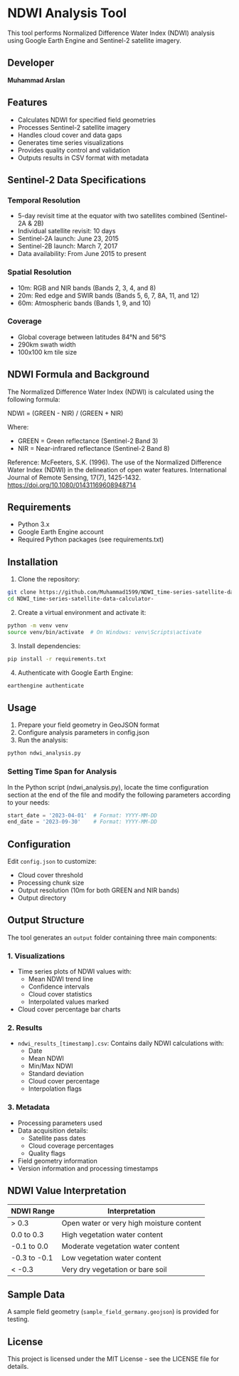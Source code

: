# NDWI Analysis Tool

This tool performs Normalized Difference Water Index (NDWI) analysis using Google Earth Engine and Sentinel-2 satellite imagery.

## Developer
**Muhammad Arslan**

## Features

- Calculates NDWI for specified field geometries
- Processes Sentinel-2 satellite imagery
- Handles cloud cover and data gaps
- Generates time series visualizations
- Provides quality control and validation
- Outputs results in CSV format with metadata

## Sentinel-2 Data Specifications

### Temporal Resolution
- 5-day revisit time at the equator with two satellites combined (Sentinel-2A & 2B)
- Individual satellite revisit: 10 days
- Sentinel-2A launch: June 23, 2015
- Sentinel-2B launch: March 7, 2017
- Data availability: From June 2015 to present

### Spatial Resolution
- 10m: RGB and NIR bands (Bands 2, 3, 4, and 8)
- 20m: Red edge and SWIR bands (Bands 5, 6, 7, 8A, 11, and 12)
- 60m: Atmospheric bands (Bands 1, 9, and 10)

### Coverage
- Global coverage between latitudes 84°N and 56°S
- 290km swath width
- 100x100 km tile size

## NDWI Formula and Background

The Normalized Difference Water Index (NDWI) is calculated using the following formula:

NDWI = (GREEN - NIR) / (GREEN + NIR)

Where:
- GREEN = Green reflectance (Sentinel-2 Band 3)
- NIR = Near-infrared reflectance (Sentinel-2 Band 8)

Reference:
McFeeters, S.K. (1996). The use of the Normalized Difference Water Index (NDWI) in the delineation of open water features. International Journal of Remote Sensing, 17(7), 1425-1432.
https://doi.org/10.1080/01431169608948714

## Requirements

- Python 3.x
- Google Earth Engine account
- Required Python packages (see requirements.txt)

## Installation

1. Clone the repository:
```bash
git clone https://github.com/Muhammad1599/NDWI_time-series-satellite-data-calculator-.git
cd NDWI_time-series-satellite-data-calculator-
```

2. Create a virtual environment and activate it:
```bash
python -m venv venv
source venv/bin/activate  # On Windows: venv\Scripts\activate
```

3. Install dependencies:
```bash
pip install -r requirements.txt
```

4. Authenticate with Google Earth Engine:
```bash
earthengine authenticate
```

## Usage

1. Prepare your field geometry in GeoJSON format
2. Configure analysis parameters in config.json
3. Run the analysis:
```bash
python ndwi_analysis.py
```

### Setting Time Span for Analysis

In the Python script (ndwi_analysis.py), locate the time configuration section at the end of the file and modify the following parameters according to your needs:

```python
start_date = '2023-04-01'  # Format: YYYY-MM-DD
end_date = '2023-09-30'    # Format: YYYY-MM-DD
```

## Configuration

Edit `config.json` to customize:
- Cloud cover threshold
- Processing chunk size
- Output resolution (10m for both GREEN and NIR bands)
- Output directory

## Output Structure

The tool generates an `output` folder containing three main components:

### 1. Visualizations
- Time series plots of NDWI values with:
  - Mean NDWI trend line
  - Confidence intervals
  - Cloud cover statistics
  - Interpolated values marked
- Cloud cover percentage bar charts

### 2. Results
- `ndwi_results_[timestamp].csv`: Contains daily NDWI calculations with:
  - Date
  - Mean NDWI
  - Min/Max NDWI
  - Standard deviation
  - Cloud cover percentage
  - Interpolation flags

### 3. Metadata
- Processing parameters used
- Data acquisition details:
  - Satellite pass dates
  - Cloud coverage percentages
  - Quality flags
- Field geometry information
- Version information and processing timestamps

## NDWI Value Interpretation

| NDWI Range | Interpretation |
|------------|---------------|
| > 0.3      | Open water or very high moisture content |
| 0.0 to 0.3 | High vegetation water content |
| -0.1 to 0.0| Moderate vegetation water content |
| -0.3 to -0.1| Low vegetation water content |
| < -0.3     | Very dry vegetation or bare soil |

## Sample Data

A sample field geometry (`sample_field_germany.geojson`) is provided for testing.

## License

This project is licensed under the MIT License - see the LICENSE file for details. 